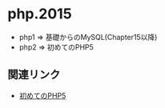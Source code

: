 # php.2015

- php1 => 基礎からのMySQL(Chapter15以降)
- php2 => 初めてのPHP5

## 関連リンク

- <a href="http://www.oreilly.co.jp/books/9784873115801/" target="_blank">初めてのPHP5</a>